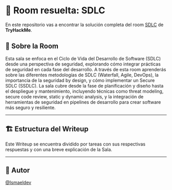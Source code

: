 # 🚪 Room resuelta: SDLC
En este repositorio vas a encontrar la solución completa del room [SDLC](https://tryhackme.com/room/sdlc) de **TryHackMe**.

## 📝 Sobre la Room
Esta sala se enfoca en el Ciclo de Vida del Desarrollo de Software (SDLC) desde una perspectiva de seguridad, explorando cómo integrar prácticas de seguridad en cada fase del desarrollo. A través de esta room aprenderás sobre las diferentes metodologías de SDLC (Waterfall, Agile, DevOps), la importancia de la seguridad by design, y cómo implementar un Secure SDLC (SSDLC). La sala cubre desde la fase de planificación y diseño hasta el despliegue y mantenimiento, incluyendo técnicas como threat modeling, secure code review, static y dynamic analysis, y la integración de herramientas de seguridad en pipelines de desarrollo para crear software más seguro y resiliente.

---

## 🏗️ Estructura del Writeup
Este Writeup se encuentra dividido por tareas con sus respectivas respuestas y con una breve explicación de la Sala.

---

## 🥷 Autor
[@Ismaeldev](https://www.ismaeldev.com/)